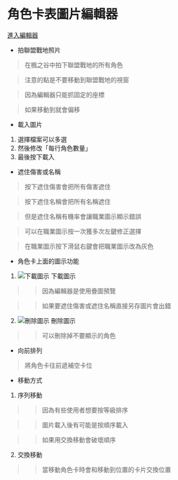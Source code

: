 # 角色卡表圖片編輯器

[進入編輯器](https://wj654cj86.github.io/maplerole/)

* 拍聯盟戰地照片
> 在楓之谷中拍下聯盟戰地的所有角色

> 注意的點是不要移動到聯盟戰地的視窗

> 因為編輯器只能抓固定的座標

> 如果移動到就會偏移

* 載入圖片
1. 選擇檔案可以多選
2. 然後修改「每行角色數量」
3. 最後按下載入

* 遮住傷害或名稱
> 按下遮住傷害會把所有傷害遮住

> 按下遮住名稱會把所有名稱遮住

> 但是遮住名稱有機率會讓職業圖示顯示錯誤

> 可以在職業圖示按一次獲多次左鍵修正選擇

> 在職業圖示按下滑鼠右鍵會把職業圖示改為灰色

* 角色卡上面的圖示功能
1. ![下載圖示](https://wj654cj86.github.io/maplerole/img/download.svg) 下載圖示
>> 因為編輯器是使用疊圖預覽

>> 如果要遮住傷害或遮住名稱直接另存圖片會出錯

2. ![刪除圖示](https://wj654cj86.github.io/maplerole/img/cross.svg) 刪除圖示
>> 可以刪除掉不要顯示的角色

* 向前排列
> 將角色卡往前遞補空卡位

* 移動方式
1. 序列移動
>> 因為有些使用者想要按等級排序

>> 圖片載入後有可能是按順序載入

>> 如果用交換移動會破壞順序

2. 交換移動
>> 當移動角色卡時會和移動到位置的卡片交換位置
